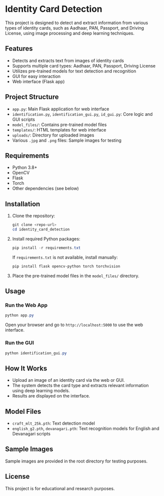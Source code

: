 # Identity Card Detection

This project is designed to detect and extract information from various types of identity cards, such as Aadhaar, PAN, Passport, and Driving License, using image processing and deep learning techniques.

## Features
- Detects and extracts text from images of identity cards
- Supports multiple card types: Aadhaar, PAN, Passport, Driving License
- Utilizes pre-trained models for text detection and recognition
- GUI for easy interaction
- Web interface (Flask app)

## Project Structure
- `app.py`: Main Flask application for web interface
- `identification.py`, `identification_gui.py`, `id_gui.py`: Core logic and GUI scripts
- `model_files/`: Contains pre-trained model files
- `templates/`: HTML templates for web interface
- `uploads/`: Directory for uploaded images
- Various `.jpg` and `.png` files: Sample images for testing

## Requirements
- Python 3.8+
- OpenCV
- Flask
- Torch
- Other dependencies (see below)

## Installation
1. Clone the repository:
   ```powershell
   git clone <repo-url>
   cd identity_card_detection
   ```
2. Install required Python packages:
   ```powershell
   pip install -r requirements.txt
   ```
   If `requirements.txt` is not available, install manually:
   ```powershell
   pip install flask opencv-python torch torchvision
   ```
3. Place the pre-trained model files in the `model_files/` directory.

## Usage
### Run the Web App
```powershell
python app.py
```
Open your browser and go to `http://localhost:5000` to use the web interface.

### Run the GUI
```powershell
python identification_gui.py
```

## How It Works
- Upload an image of an identity card via the web or GUI.
- The system detects the card type and extracts relevant information using deep learning models.
- Results are displayed on the interface.

## Model Files
- `craft_mlt_25k.pth`: Text detection model
- `english_g2.pth`, `devanagari.pth`: Text recognition models for English and Devanagari scripts

## Sample Images
Sample images are provided in the root directory for testing purposes.

## License
This project is for educational and research purposes.
